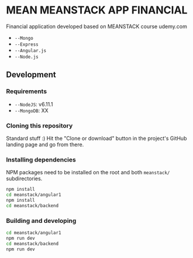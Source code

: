 # MEAN MEANSTACK APP FINANCIAL

Financial application developed based on MEANSTACK course udemy.com
- `--Mongo`
- `--Express`
- `--Angular.js`
- `--Node.js`

## Development

### Requirements

- `--NodeJS`: v6.11.1
- `--MongoDB`: XX

### Cloning this repository

Standard stuff :) Hit the "Clone or download" button in the project's GitHub
landing page and go from there.

### Installing dependencies

NPM packages need to be installed on the root and both `meanstack/` subdirectories.

```sh
npm install
cd meanstack/angular1
npm install
cd meanstack/backend
```

### Building and developing

```sh
cd meanstack/angular1
npm run dev
cd meanstack/backend
npm run dev
```